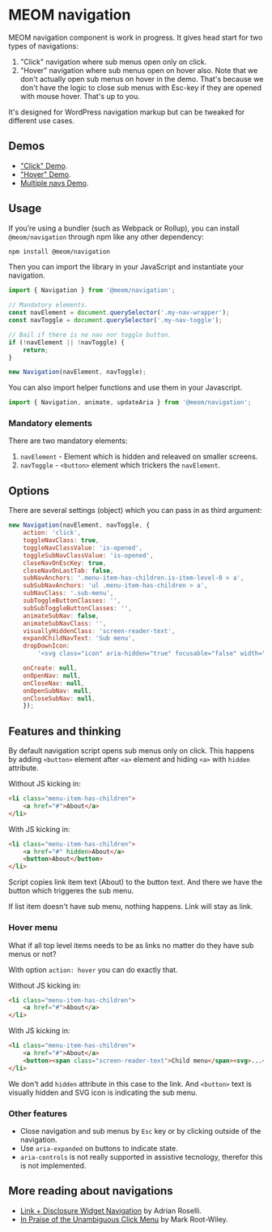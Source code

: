# MEOM navigation

MEOM navigation component is work in progress. It gives head start for two types of
navigations:

1. "Click" navigation where sub menus open only on click.
1. "Hover" navigation where sub menus open on hover also. Note that we don't actually open sub menus on hover in the demo. That's because we don't have the logic to close sub menus with Esc-key if they are opened with mouse hover. That's up to you.

It's designed for WordPress navigation markup but can be tweaked for different use cases.

## Demos
- ["Click" Demo](https://meom.github.io/navigation/demo/).
- ["Hover" Demo](https://meom.github.io/navigation/demo/hover.html).
- [Multiple navs Demo](https://meom.github.io/navigation/demo/multiple-navs.html).

## Usage

If you’re using a bundler (such as Webpack or Rollup), you can install `@meom/navigation` through npm like any other dependency:

```bash
npm install @meom/navigation
```

Then you can import the library in your JavaScript and instantiate your navigation.

```js
import { Navigation } from '@meom/navigation';

// Mandatory elements.
const navElement = document.querySelector('.my-nav-wrapper');
const navToggle = document.querySelector('.my-nav-toggle');

// Bail if there is no nav nor toggle button.
if (!navElement || !navToggle) {
    return;
}

new Navigation(navElement, navToggle);
```

You can also import helper functions and use them in your Javascript.

```js
import { Navigation, animate, updateAria } from '@meom/navigation';
```

### Mandatory elements

There are two mandatory elements:

1. `navElement` - Element which is hidden and releaved on smaller screens.
1. `navToggle` - `<button>` element which trickers the `navElement`.

## Options

There are several settings (object) which you can pass in as third argument:

```js
new Navigation(navElement, navToggle, {
    action: 'click',
    toggleNavClass: true,
    toggleNavClassValue: 'is-opened',
    toggleSubNavClassValue: 'is-opened',
    closeNavOnEscKey: true,
    closeNavOnLastTab: false,
    subNavAnchors: '.menu-item-has-children.is-item-level-0 > a',
    subSubNavAnchors: 'ul .menu-item-has-children > a',
    subNavClass: '.sub-menu',
    subToggleButtonClasses: '',
    subSubToggleButtonClasses: '',
    animateSubNav: false,
    animateSubNavClass: '',
    visuallyHiddenClass: 'screen-reader-text',
    expandChildNavText: 'Sub menu',
    dropDownIcon:
        '<svg class="icon" aria-hidden="true" focusable="false" width="13" height="8" viewBox="0 0 13 8" fill="none" xmlns="http://www.w3.org/2000/svg"><path d="M1 1l4.793 4.793a1 1 0 001.414 0L12 1" stroke-width="2" stroke-linecap="round"></path></svg>',

    onCreate: null,
    onOpenNav: null,
    onCloseNav: null,
    onOpenSubNav: null,
    onCloseSubNav: null,
    });
```

## Features and thinking
By default navigation script opens sub menus only on click. This happens by adding `<button>` element after `<a>` element and hiding `<a>` with `hidden` attribute.

Without JS kicking in:
```html
<li class="menu-item-has-children">
    <a href="#">About</a>
</li>
```

With JS kicking in:
```html
<li class="menu-item-has-children">
    <a href="#" hidden>About</a>
    <button>About</button>
</li>
```
Script copies link item text (About) to the button text. And there we have the button which triggeres the sub menu.

If list item doesn't have sub menu, nothing happens. Link will stay as link.

### Hover menu
What if all top level items needs to be as links no matter do they have sub menus or not?

With option `action: hover` you can do exactly that.

Without JS kicking in:
```html
<li class="menu-item-has-children">
    <a href="#">About</a>
</li>
```

With JS kicking in:
```html
<li class="menu-item-has-children">
    <a href="#">About</a>
    <button><span class="screen-reader-text">Child menu</span><svg>...</svg></button>
</li>
```
We don't add `hidden` attribute in this case to the link. And `<button>` text is visually hidden and SVG icon is indicating the sub menu.

### Other features
- Close navigation and sub menus by `Esc` key or by clicking outside of the navigation.
- Use `aria-expanded` on buttons to indicate state.
- `aria-controls` is not really supported in assistive tecnology, therefor this is not implemented.

## More reading about navigations
- [Link + Disclosure Widget Navigation](https://adrianroselli.com/2019/06/link-disclosure-widget-navigation.html) by Adrian Roselli.
- [In Praise of the Unambiguous Click Menu](https://css-tricks.com/in-praise-of-the-unambiguous-click-menu/) by Mark Root-Wiley.
